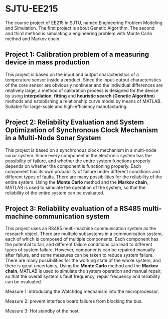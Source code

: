 # SJTU-EE215
The course project of EE215 in SJTU, named Engineering Problem Modeling and Simulation. The first project is about Genetic Algorithm. The second and third method is simulating a engineering problem with Monte Carlo method and Markov chain.

## Project 1: Calibration problem of a measuring device in mass production

This project is based on the input and output characteristics of a temperature sensor inside a product. Since the input-output characteristics of the core sensor are obviously nonlinear and the individual differences are relatively large, a method of calibration process is designed for the device by using **interpolation**, **fitting** and **heuristic search** (**Genetic Algorithm**) methods and establishing a relationship curve model by means of MATLAB. Suitable for large-scale and high-efficiency manufacturing.

## Project 2: Reliability Evaluation and System Optimization of Synchronous Clock Mechanism in a Multi-Node Sonar System

This project is based on a synchronous clock mechanism in a multi-node sonar system. Since every component in the electronic system has the possibility of failure, and whether the entire system functions properly depends on whether the component is functioning properly. Each component has its own probability of failure under different conditions and different types of faults. There are many possibilities for the reliability of the entire system. Using the **Monte Carlo** method and the **Markov chain**, MATLAB is used to simulate the operation of the system, so that the reliability of the entire system can be evaluated.

## Project 3: Reliability evaluation of a RS485 multi-machine communication system

This project uses an RS485 multi-machine communication system as the research object. There are multiple subsystems in a communication system, each of which is composed of multiple components. Each component has the potential to fail, and different failure conditions can lead to different types of system failure.  However, components can be repaired manually after failure, and some measures can be taken to reduce system failure. There are many possibilities for the working state of the whole system, and there is great uncertainty. Using the **Monte Carlo** method and the **Markov chain**, MATLAB is used to simulate the system operation and manual repair, so that the overall system's fault frequency, repair frequency and reliability can be evaluated.

Measure 1: introducing the Watchdog mechanism into the microprocessor.

Measure 2: prevent interface board failures from blocking the bus.

Measure 3: Hot standby of the host.
